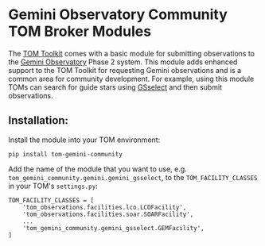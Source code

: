 # Gemini Observatory Community TOM Broker Modules

The [TOM Toolkit](https://github.com/TOMToolkit) comes with a basic module for 
submitting observations to the [Gemini Observatory](https://www.gemini.edu/) Phase 2 
system.  This module adds enhanced support to the TOM
Toolkit for requesting Gemini observations and is a common area for community development. 
For example, using this module TOMs can search for guide stars using 
[GSselect](https://github.com/bryanmiller/gsselect) and then submit observations.  

## Installation:

Install the module into your TOM environment:

    pip install tom-gemini-community

Add the name of the module that you want to use, 
e.g. `tom_gemini_community.gemini.gemini_gsselect`, to the `TOM_FACILITY_CLASSES` 
in your TOM's `settings.py`:

	TOM_FACILITY_CLASSES = [
		'tom_observations.facilities.lco.LCOFacility',
		'tom_observations.facilities.soar.SOARFacility',
		...
		'tom_gemini_community.gemini_gsselect.GEMFacility',
	]
